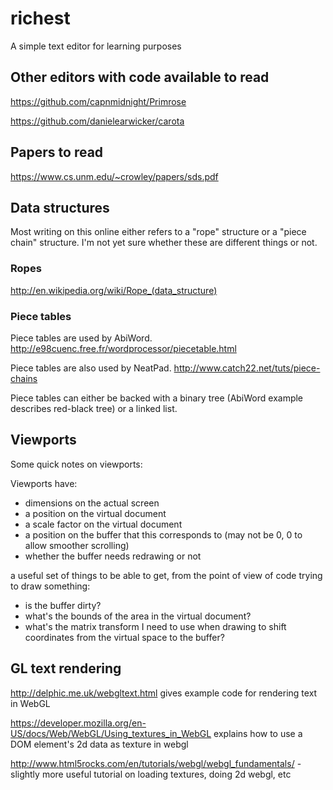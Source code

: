 # richest
A simple text editor for learning purposes

## Other editors with code available to read

https://github.com/capnmidnight/Primrose

https://github.com/danielearwicker/carota

## Papers to read

https://www.cs.unm.edu/~crowley/papers/sds.pdf

## Data structures

Most writing on this online either refers to a "rope" structure or a "piece chain" structure. I'm not yet sure whether these are different things or not.

### Ropes

http://en.wikipedia.org/wiki/Rope_(data_structure)

### Piece tables

Piece tables are used by AbiWord. http://e98cuenc.free.fr/wordprocessor/piecetable.html

Piece tables are also used by NeatPad. http://www.catch22.net/tuts/piece-chains

Piece tables can either be backed with a binary tree (AbiWord example describes red-black tree) or a linked list.

## Viewports

Some quick notes on viewports:

Viewports have:

- dimensions on the actual screen
- a position on the virtual document
- a scale factor on the virtual document
- a position on the buffer that this corresponds to (may not be 0, 0 to allow smoother scrolling)
- whether the buffer needs redrawing or not

a useful set of things to be able to get, from the point of view of code trying to draw something:

- is the buffer dirty?
- what's the bounds of the area in the virtual document?
- what's the matrix transform I need to use when drawing to shift coordinates from the virtual space to the buffer?

## GL text rendering

http://delphic.me.uk/webgltext.html gives example code for rendering text in WebGL

https://developer.mozilla.org/en-US/docs/Web/WebGL/Using_textures_in_WebGL explains how to use a DOM element's 2d data as texture in webgl

http://www.html5rocks.com/en/tutorials/webgl/webgl_fundamentals/ - slightly more useful tutorial on loading textures, doing 2d webgl, etc
